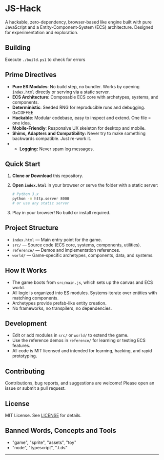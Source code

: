 # JS-Hack

A hackable, zero-dependency, browser-based like engine built with pure JavaScript and a Entity-Component-System (ECS) architecture. Designed for experimentation and exploration.

## Building

Execute `./build.ps1` to check for errors

## Prime Directives

- **Pure ES Modules**: No build step, no bundler. Works by opening `index.html` directly or serving via a static server.
- **ECS Architecture**: Composable ECS core with archetypes, systems, and components.
- **Deterministic**: Seeded RNG for reproducible runs and debugging. 0xC0FFEE
- **Hackable**: Modular codebase, easy to inspect and extend. One file = one idea.
- **Mobile-Friendly**: Responsive UX skeleton for desktop and mobile.
- **Shims, Adapters and Compatibility:** Never try to make something backwards compatible. Just re-work it.
- - **Logging:** Never spam log messages. 

## Quick Start

1. **Clone or Download** this repository.
2. **Open `index.html`** in your browser _or_ serve the folder with a static server:

	```sh
	# Python 3.x
	python -m http.server 8000
	# or use any static server
	```
3. Play in your browser! No build or install required.

## Project Structure

- `index.html` — Main entry point for the game.
- `src/` — Source code (ECS core, systems, components, utilities).
- `reference/` — Demos and implementation references.
- `world/` — Game-specific archetypes, components, data, and systems.

## How It Works

- The game boots from `src/main.js`, which sets up the canvas and ECS world.
- All logic is organized into ES modules. Systems iterate over entities with matching components.
- Archetypes provide prefab-like entity creation.
- No frameworks, no transpilers, no dependencies.

## Development

- Edit or add modules in `src/` or `world/` to extend the game.
- Use the reference demos in `reference/` for learning or testing ECS features.
- All code is MIT licensed and intended for learning, hacking, and rapid prototyping.

## Contributing

Contributions, bug reports, and suggestions are welcome! Please open an issue or submit a pull request.

## License

MIT License. See [LICENSE](LICENSE) for details.

## Banned Words, Concepts and Tools

- "game", "sprite", "assets", "toy"
- "node", "typescript", ".t.ds"
---